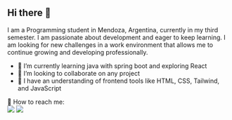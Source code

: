 ## Hi there 👋
 I am a Programming student in Mendoza, Argentina, currently in my third semester. I am passionate about development and eager to keep learning.
 I am looking for new challenges in a work environment that allows me to continue growing and developing professionally.
 
- 🌱 I’m currently learning java with spring boot and exploring React
- 👯 I’m looking to collaborate on any project
- 📑 I have an understanding of frontend tools like HTML, CSS, Tailwind, and JavaScript

<p>
  📣  How to reach me: <br/>
  <a href="mailto:ignaciomrtn90@gmail.com"><img src="https://img.shields.io/badge/e‑mail-D14836.svg?style=for-the-badge&logo=GMail&logoColor=white"/></a>   
  <a href="https://www.linkedin.com/in/ignacio-ariza-1705a8289/"><img src="https://img.shields.io/badge/linkedin-0077B5.svg?style=for-the-badge&logo=linkedin&logoColor=white"/></a>
  
</p>
</p>
